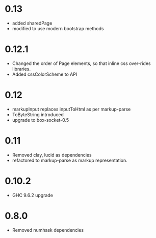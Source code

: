 0.13
===
* added sharedPage
* modified to use modern bootstrap methods


0.12.1
===
* Changed the order of Page elements, so that inline css over-rides libraries.
* Added cssColorScheme to API

0.12
===
* markupInput replaces inputToHtml as per markup-parse
* ToByteString introduced
* upgrade to box-socket-0.5

0.11
===
* Removed clay, lucid as dependencies
* refactored to markup-parse as markup representation.

0.10.2
===

* GHC 9.6.2 upgrade

0.8.0
===

* Removed numhask dependencies
